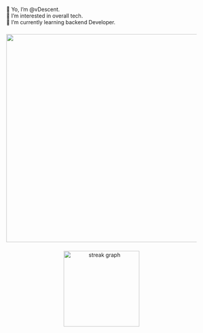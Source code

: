 <p align="left">👋 Yo, I’m @vDescent.<br>👀 I’m interested in overall tech.<br>🌱 I’m currently learning backend Developer.</p>

###

<div align="center">
<!--   <img height="400" src="https://wallpapers-clan.com/wp-content/uploads/2024/03/starfall-night-sky-mountains-aesthetic-gif-preview-desktop-wallpaper.gif"  /> -->
  <img height="550" src="https://raw.githubusercontent.com/vDescent/for-readme/main/gif/chapter2a.gif"  />
</div>

###

<div align="center">
  <img src="https://streak-stats.demolab.com?user=vdescent&locale=en&mode=daily&theme=tokyonight&hide_border=false&border_radius=5&order=3" height="200" alt="streak graph"  />
</div>

###

<!---
vDescent/vDescent is a ✨ special ✨ repository because its `README.md` (this file) appears on your GitHub profile.
You can click the Preview link to take a look at your changes.
--->
